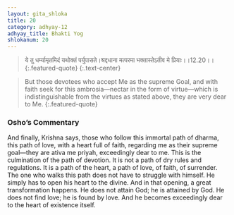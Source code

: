```yaml
---
layout: gita_shloka
title: 20
category: adhyay-12
adhyay_title: Bhakti Yog
shlokanum: 20
---
```


> ये तु धर्म्यामृतमिदं यथोक्तं पर्युपासते।श्रद्दधाना मत्परमा भक्तास्तेऽतीव मे प्रियाः।।12.20।।
{:.featured-quote}
{:.text-center}

> But those devotees who accept Me as the supreme Goal, and with faith seek for this ambrosia—nectar in the form of virtue—which is indistinguishable from the virtues as stated above, they are very dear to Me.
{:.featured-quote}

### Osho’s Commentary
And finally, Krishna says, those who follow this immortal path of dharma, this path of love, with a heart full of faith, regarding me as their supreme goal—they are ativa me priyah, exceedingly dear to me.
This is the culmination of the path of devotion. It is not a path of dry rules and regulations. It is a path of the heart, a path of love, of faith, of surrender.
The one who walks this path does not have to struggle with himself. He simply has to open his heart to the divine. And in that opening, a great transformation happens. He does not attain God; he is attained by God. He does not find love; he is found by love. And he becomes exceedingly dear to the heart of existence itself.
